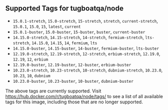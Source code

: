 ## Supported Tags for tugboatqa/node

* `15.0.1-stretch`, `15.0-stretch`, `15-stretch`, `stretch`, `current-stretch`, `15.0.1`, `15.0`, `15`, `latest`, `current`
* `15.0.1-buster`, `15.0-buster`, `15-buster`, `buster`, `current-buster`
* `14.15.0-stretch`, `14.15-stretch`, `14-stretch`, `fermium-stretch`, `lts-stretch`, `14.15.0`, `14.15`, `14`, `fermium`, `lts`
* `14.15.0-buster`, `14.15-buster`, `14-buster`, `fermium-buster`, `lts-buster`
* `12.19.0-stretch`, `12.19-stretch`, `12-stretch`, `erbium-stretch`, `12.19.0`, `12.19`, `12`, `erbium`
* `12.19.0-buster`, `12.19-buster`, `12-buster`, `erbium-buster`
* `10.23.0-stretch`, `10.23-stretch`, `10-stretch`, `dubnium-stretch`, `10.23.0`, `10.23`, `10`, `dubnium`
* `10.23.0-buster`, `10.23-buster`, `10-buster`, `dubnium-buster`

The above tags are currently supported. Visit https://hub.docker.com/r/tugboatqa/node/tags/ to see a list of all available tags for this image, including those that are no longer supported.
